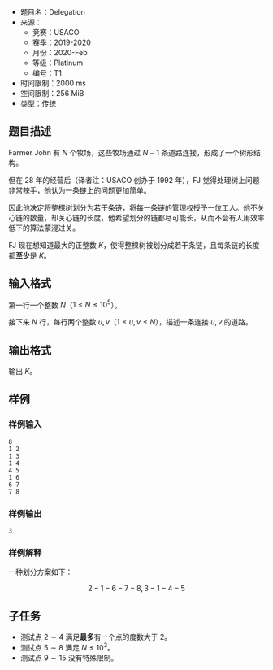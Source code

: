 - 题目名：Delegation
- 来源：
  - 竞赛：USACO
  - 赛季：2019-2020
  - 月份：2020-Feb
  - 等级：Platinum
  - 编号：T1
- 时间限制：2000 ms
- 空间限制：256 MiB
- 类型：传统

## 题目描述

Farmer John 有 $N$ 个牧场，这些牧场通过 $N-1$ 条道路连接，形成了一个树形结构。

但在 28 年的经营后（译者注：USACO 创办于 1992 年），FJ 觉得处理树上问题非常辣手，他认为一条链上的问题更加简单。

因此他决定将整棵树划分为若干条链，将每一条链的管理权授予一位工人。他不关心链的数量，却关心链的长度，他希望划分的链都尽可能长，从而不会有人用效率低下的算法蒙混过关。

FJ 现在想知道最大的正整数 $K$，使得整棵树被划分成若干条链，且每条链的长度都**至少**是 $K$。

## 输入格式

第一行一个整数 $N$（$1 \leq N \leq 10^5$）。

接下来 $N$ 行，每行两个整数 $u,v$（$1 \leq u,v \leq N$），描述一条连接 $u,v$ 的道路。

## 输出格式

输出 $K$。

## 样例

### 样例输入

```plain
8
1 2
1 3
1 4
4 5
1 6
6 7
7 8
```

### 样例输出

```plain
3
```

### 样例解释

一种划分方案如下：

$$
2-1-6-7-8, 3-1-4-5
$$

## 子任务

- 测试点 $2 \sim 4$ 满足**最多**有一个点的度数大于 $2$。
- 测试点 $5 \sim 8$ 满足 $N \leq 10^3$。
- 测试点 $9 \sim 15$ 没有特殊限制。